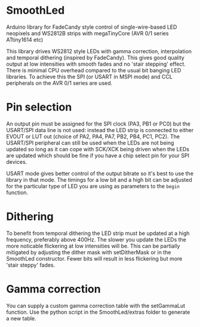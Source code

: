 # SmoothLed
Arduino library for FadeCandy style control of single-wire-based LED neopixels and WS2812B strips with megaTinyCore (AVR 0/1 series ATtiny1614 etc)

This library drives WS2812 style LEDs with gamma correction, interpolation and temporal dithering (inspired by FadeCandy).  This gives good quality output at low intensities with smooth fades and no 'stair stepping' effect.  There is minimal CPU overhead compared to the usual bit banging LED libraries.  To achieve this the SPI (or USART in MSPI mode) and CCL peripherals on the AVR 0/1 series are used.  

# Pin selection

An output pin must be assigned for the SPI clock (PA3, PB1 or PC0) but the USART/SPI data line is not used: instead the LED strip is connected to either EVOUT or LUT out (choice of PA2, PA4, PA7, PB2, PB4, PC1, PC2).  The USART/SPI peripheral can still be used when the LEDs are not being updated so long as it can cope with SCK/XCK being driven when the LEDs are updated which should be fine if you have a chip select pin for your SPI devices.

USART mode gives better control of the output bitrate so it's best to use the library in that mode.  The timings for a low bit and a high bit can be adjusted for the particular type of LED you are using as parameters to the `begin` function. 



# Dithering

To benefit from temporal dithering the LED strip must be updated at a high frequency, preferably above 400Hz.  The slower you update the LEDs the more noticable flickering at low intensities will be.  This can be partially mitigated by adjusting the dither mask with setDitherMask or in the SmoothLed constructor. Fewer bits will result in less flickering but more 'stair steppy' fades.

# Gamma correction

You can supply a custom gamma correction table with the setGammaLut function.  Use the python script in the SmoothLed/extras folder to generate a new table.